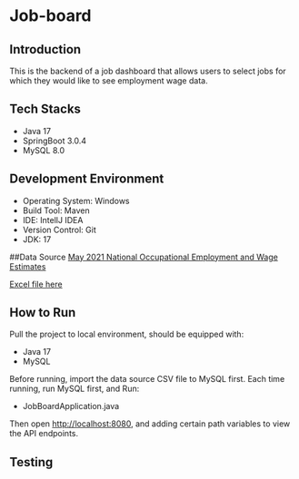 # Job-board


## Introduction
This is the backend of a job dashboard that allows users to select jobs for which they would like to see employment wage data.

## Tech Stacks
- Java 17
- SpringBoot 3.0.4
- MySQL 8.0

## Development Environment
- Operating System: Windows
- Build Tool: Maven
- IDE: IntellJ IDEA
- Version Control: Git
- JDK: 17

##Data Source
[May 2021 National Occupational Employment and Wage Estimates](https://www.bls.gov/oes/current/oes_nat.htm#00-0000)

[Excel file here](https://www.bls.gov/oes/special.requests/oesm21nat.zip)


## How to Run
Pull the project to local environment, should be equipped with:
- Java 17
- MySQL

Before running, import the data source CSV file to MySQL first.
Each time running, run MySQL first, and Run:
- JobBoardApplication.java

Then open [http://localhost:8080](http://localhost:8080), and adding certain path variables to view the API endpoints.

## Testing
